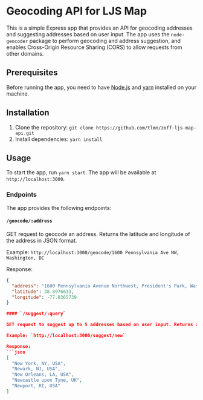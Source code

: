 # Geocoding API for LJS Map

This is a simple Express app that provides an API for geocoding addresses and suggesting addresses based on user input. The app uses the `node-geocoder` package to perform geocoding and address suggestion, and enables Cross-Origin Resource Sharing (CORS) to allow requests from other domains.

## Prerequisites

Before running the app, you need to have [Node.js](https://nodejs.org/) and [yarn](https://yarnpkg.com/) installed on your machine.

## Installation

1. Clone the repository: `git clone https://github.com/tlmn/zoff-ljs-map-api.git`
2. Install dependencies: `yarn install`

## Usage

To start the app, run `yarn start`. The app will be available at `http://localhost:3000`.

### Endpoints

The app provides the following endpoints:

#### `/geocode/:address`

GET request to geocode an address. Returns the latitude and longitude of the address in JSON format.

Example: `http://localhost:3000/geocode/1600 Pennsylvania Ave NW, Washington, DC`

Response:
```json
{
  "address": "1600 Pennsylvania Avenue Northwest, President's Park, Washington, District of Columbia 20500, USA",
  "latitude": 38.8976633,
  "longitude": -77.0365739
}

#### `/suggest/:query`

GET request to suggest up to 5 addresses based on user input. Returns an array of suggested addresses in JSON format.

Example: `http://localhost:3000/suggest/new`

Response:
```json
[
  "New York, NY, USA",
  "Newark, NJ, USA",
  "New Orleans, LA, USA",
  "Newcastle upon Tyne, UK",
  "Newport, RI, USA"
]
```